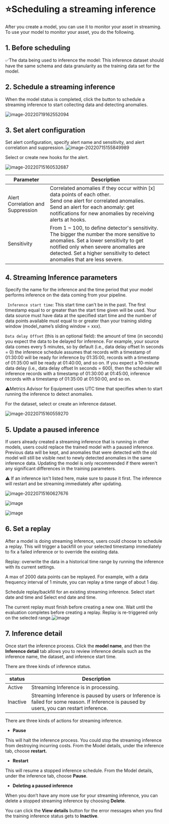 # ⭐Scheduling a streaming inference

After you create a model, you can use it to monitor your asset in streaming. To use your model to monitor your asset, you do the following.



## 1. Before scheduling

:white_check_mark:The data being used to inference the model: This inference dataset should have the same schema and data granularity as the training data set for the model.



## 2. Schedule a streaming inference

When the model status is completed, click the button to schedule a streaming inference to start collecting data and detecting anomalies.

![image-20220719162552094](https://raw.githubusercontent.com/Azure/Metrics-Advisor-for-Equipment/main/image/image-20220719162552094.png)

## 3. Set alert configuration

Set alert configuration, specify alert name and sensitivity, and alert correlation and suppression.
![image-20220715155849989](https://raw.githubusercontent.com/Azure/Metrics-Advisor-for-Equipment/main/image/image-20220715155849989.png)

Select or create new hooks for the alert.

![image-20220715160532687](https://raw.githubusercontent.com/Azure/Metrics-Advisor-for-Equipment/main/image/image-20220715160532687.png)

| Parameter                         | Description                                                  |
| --------------------------------- | ------------------------------------------------------------ |
| Alert Correlation and Suppression | Correlated anomalies if they occur within [x] data points of each other.<br />Send one alert for correlated anomalies.<br/>Send an alert for each anomaly: get notifications for new anomalies by receiving alerts at hooks. |
| Sensitivity                       | From 1 ~ 100, to define detector's sensitivity. The bigger the number the more sensitive to anomalies. Set a lower sensitivity to get notified only when severe anomalies are detected. Set a higher sensitivity to detect anomalies that are less severe. |

## 4. Streaming Inference parameters

Specify the name for the inference and the time period that your model performs inference on the data coming from your pipeline.

` Inference start time`: This start time can't be in the past. The first timestamp equal to or greater than the start time given will be used. Your data source must have data at the specified start time and the number of data points available must equal to or greater than your training sliding window (model_name’s sliding window = xxx).

`Data delay Offset` (this is an optional field): the amount of time (in seconds) you expect the data to be delayed for inference. For example, your source data comes every 5 minutes, so by default (i.e., data delay offset In seconds = 0) the inference schedule assumes that records with a timestamp of 01:30:00 will be ready for inference by 01:35:00, records with a timestamp of 01:35:00 will be ready at 01:40:00, and so on. If you expect a 10-minute data delay (i.e., data delay offset In seconds = 600), then the scheduler will inference records with a timestamp of 01:30:00 at 01:45:00, inference records with a timestamp of 01:35:00 at 01:50:00, and so on.

:warning:Metrics Advisor for Equipment uses UTC time that specifies when to start running the inference to detect anomalies.

For the dataset, select or create an inference dataset.

![image-20220715160559270](https://raw.githubusercontent.com/Azure/Metrics-Advisor-for-Equipment/main/image/image-20220715160559270.png)

## 5. Update a paused inference

If users already created a streaming inference that is running in other models, users could replace the trained model with a paused inference. Previous data will be kept, and anomalies that were detected with the old model will still be visible next to newly detected anomalies in the same inference data. Updating the model is only recommended if there weren't any significant differences in the training parameters.

:warning: If an inference isn't listed here, make sure to pause it first. The inference will restart and be streaming immediately after updating.


![image-20220715160627676](https://raw.githubusercontent.com/Azure/Metrics-Advisor-for-Equipment/main/image/image-20220715160627676.png)

![image](https://user-images.githubusercontent.com/36343326/176591367-fe6aa6e0-11a7-4854-aa98-74e79bc13c41.png)

![image](https://user-images.githubusercontent.com/36343326/176591438-dfbad83b-c300-41c1-a692-de23ce6c99b3.png)

## 6. Set a replay

After a model is doing streaming inference, users could choose to schedule a replay. This will trigger a backfill on your selected timestamp immediately to fix a failed inference or to override the existing data.

Replay: overwrite the data in a historical time range by running the inference with its current settings.

A max of 2000 data points can be replayed. For example, with a data frequency interval of 1 minute, you can replay a time range of about 1 day. 

Schedule replay/backfill for an existing streaming inference.
Select start date and time and Select end date and time.

The current replay must finish before creating a new one. Wait until the evaluation completes before creating a replay. 
Replay is re-triggered only on the selected range.![image](https://raw.githubusercontent.com/Azure/Metrics-Advisor-for-Equipment/main/image/176645839-c3fe65b1-ad9f-4211-8fc7-30ba96ab5c3d.png)



## 7. Inference detail

Once start the inference process. Click the **model name**, and then the **Inference detail** tab allows you to review inference details such as the inference name, the dataset, and inference start time.

There are three kinds of inference status. 

| status   | Description                                                  |
| -------- | ------------------------------------------------------------ |
| Active   | Streaming Inference is in processing.                        |
| Inactive | Streaming Inference is paused by users or Inference is failed for some reason. If Inference is paused by users, you can restart inference. |

There are three kinds of actions for streaming inference. 

- **Pause**

This will halt the inference process. You could stop the streaming inference from destroying incurring costs. From the Model details, under the inference tab, choose **restart.**

- **Restart**

This will resume a stopped inference schedule. From the Model details, under the inference tab, choose **Pause**.

- **Deleting a paused inference**

When you don’t have any more use for your streaming inference,  you can delete a stopped streaming inference by choosing **Delete**.

You can click the **View details** button for the error messages when you find the training inference status gets to **Inactive**.
